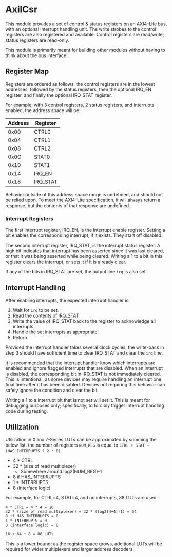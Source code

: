 AxilCsr
=======

This module provides a set of control & status registers on an AXI4-Lite bus, 
with an optional interrupt handling unit. The write strobes to the control 
registers are also registered and available. Control registers are read/write; 
status registers are read-only.

This module is primarily meant for building other modules without having to 
think about the bus interface.

Register Map
------------

Registers are ordered as follows: the control registers are in the lowest 
addresses, followed by the status registers, then the optional IRQ_EN register, 
and finally the optional IRQ_STAT register.

For example, with 3 control registers, 2 status registers, and interrupts 
enabled, the address space will be:

| Address | Register |
| --      | --       |
| 0x00    | CTRL0    |
| 0x04    | CTRL1    |
| 0x08    | CTRL2    |
| 0x0C    | STAT0    |
| 0x10    | STAT1    |
| 0x14    | IRQ_EN   |
| 0x18    | IRQ_STAT |

Behavior outside of this address space range is undefined, and should not be 
relied upon. To meet the AXI4-Lite specification, it will always return 
a response, but the contents of that response are undefined.

### Interrupt Registers

The first interrupt register, IRQ_EN, is the interrupt enable register. Setting 
a bit enables the corresponding interrupt, if it exists. They start off 
disabled.

The second interrupt register, IRQ_STAT, is the interrupt status register. 
A high bit indicates that interrupt has been asserted since it was last cleared, 
or that it was being asserted while being cleared. Writing a 1 to a bit in this 
register clears the interrupt, or sets it if it is already clear.

If any of the bits in IRQ_STAT are set, the output line `irq` is also set.

Interrupt Handling
------------------

After enabling interrupts, the expected interrupt handler is:

1. Wait for `irq` to be set.
2. Read the contents of IRQ_STAT
3. Write the value of IRQ_STAT back to the register to acknowledge all interrupts.
4. Handle the set interrupts as appropriate.
5. Return

Provided the interrupt handler takes several clock cycles, the write-back in 
step 3 should have sufficient time to clear IRQ_STAT and clear the `irq` line.

It is recommended that the interrupt handler know which interrupts are enabled 
and ignore flagged interrupts that are disabled. When an interrupt is disabled, 
the corresponding bit in IRQ_STAT is not immediately cleared. This is 
intentional, as some devices may require handling an interrupt one final time 
after it has been disabled. Devices not requiring this behavior can safely 
ignore the condition and clear the bit.

Writing a 1 to a interrupt bit that is not set will set it. This is meant for 
debugging purposes only; specifically, to forcibly trigger interrupt handling 
code during testing.

Utilization
-----------

Utilization in Xilinx 7-Series LUTs can be approximated by summing the below 
list. the number of registers `NUM_REG` is equal to `CTRL + STAT + 
(HAS_INTERRUPTS ? 2 : 0)`.

- 4 * CTRL
- 32 * (size of read multiplexer)
	- Somewhere around log2(NUM_REG)-1
- 8 if HAS_INTERRUPTS
- 1 * INTERRUPTS
- 8 (interface logic)

For example, for CTRL=4, STAT=4, and no interrupts, 88 LUTs are used:

```
4 * CTRL = 4 * 4 = 16
32 * (size of read multiplexer) = 32 * (log2(4+4)-1) = 64
8 if HAS_INTERRUPTS = 0
1 * INTERRUPTS = 0
8 (interface logic) = 8

16 + 64 + 8 = 88 LUTs
```

This is a lower bound; as the register space grows, additional LUTs will be 
required for wider multiplexers and larger address decoders.





